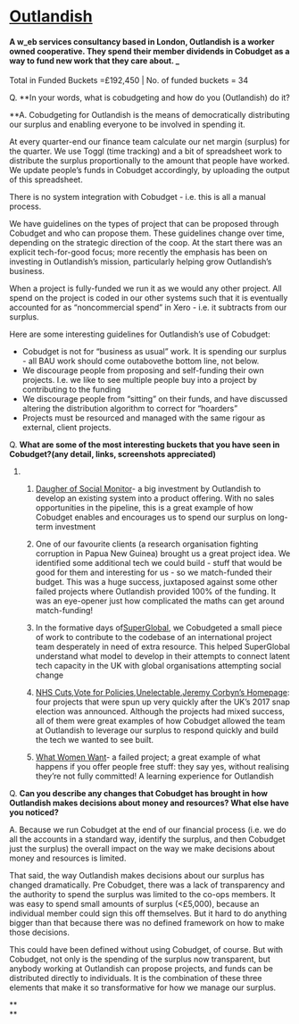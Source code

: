 # [**Outlandish**](https://outlandish.com/)

#### A w_eb services consultancy based in London, Outlandish is a worker owned cooperative. They spend their member dividends in Cobudget as a way to fund new work that they care about. _

Total in Funded Buckets =£192,450  \| No. of funded buckets = 34



Q. **In your words, what is cobudgeting and how do you \(Outlandish\) do it?  
  
**A. Cobudgeting for Outlandish is the means of democratically distributing our surplus and enabling everyone to be involved in spending it.  
  
At every quarter-end our finance team calculate our net margin \(surplus\) for the quarter. We use Toggl \(time tracking\) and a bit of spreadsheet work to distribute the surplus proportionally to the amount that people have worked. We update people’s funds in Cobudget accordingly, by uploading the output of this spreadsheet.  
  
There is no system integration with Cobudget - i.e. this is all a manual process.  
  
We have guidelines on the types of project that can be proposed through Cobudget and who can propose them. These guidelines change over time, depending on the strategic direction of the coop. At the start there was an explicit tech-for-good focus; more recently the emphasis has been on investing in Outlandish’s mission, particularly helping grow Outlandish’s business.  
  
When a project is fully-funded we run it as we would any other project. All spend on the project is coded in our other systems such that it is eventually accounted for as “noncommercial spend” in Xero - i.e. it subtracts from our surplus.  
  
Here are some interesting guidelines for Outlandish’s use of Cobudget:  
- Cobudget is not for “business as usual” work. It is spending our surplus - all BAU work should come outabovethe bottom line, not below.  
- We discourage people from proposing and self-funding their own projects. I.e. we like to see multiple people buy into a project by contributing to the funding  
- We discourage people from “sitting” on their funds, and have discussed altering the distribution algorithm to correct for “hoarders”  
- Projects must be resourced and managed with the same rigour as external, client projects.



Q. **What are some of the most interesting buckets that you have seen in Cobudget?\(any detail, links, screenshots appreciated\)**

1. 1. [Daugher of Social Monitor](http://cobudget.co/#/buckets/1449)- a big investment by Outlandish to develop an existing system into a product offering. With no sales opportunities in the pipeline, this is a great example of how Cobudget enables and encourages us to spend our surplus on long-term investment

   2. One of our favourite clients \(a research organisation fighting corruption in Papua New Guinea\) brought us a great project idea. We identified some additional tech we could build - stuff that would be good for them and interesting for us - so we match-funded their budget. This was a huge success, juxtaposed against some other failed projects where Outlandish provided 100% of the funding. It was an eye-opener just how complicated the maths can get around match-funding!

   3. In the formative days of[SuperGlobal](https://super.global/), we Cobudgeted a small piece of work to contribute to the codebase of an international project team desperately in need of extra resource. This helped SuperGlobal understand what model to develop in their attempts to connect latent tech capacity in the UK with global organisations attempting social change

   4. [NHS Cuts](http://cobudget.co/#/buckets/1323),[Vote for Policies](http://cobudget.co/#/buckets/1307),[Unelectable](http://cobudget.co/#/buckets/1320),[Jeremy Corbyn’s Homepage](http://cobudget.co/#/buckets/1310): four projects that were spun up very quickly after the UK’s 2017 snap election was announced. Although the projects had mixed success, all of them were great examples of how Cobudget allowed the team at Outlandish to leverage our surplus to respond quickly and build the tech we wanted to see built.

   5. [What Women Want](http://cobudget.co/#/buckets/765)- a failed project; a great example of what happens if you offer people free stuff: they say yes, without realising they’re not fully committed! A learning experience for Outlandish

Q. **Can you describe any changes that Cobudget has brought in how Outlandish makes decisions about money and resources? What else have you noticed?**

A. Because we run Cobudget at the end of our financial process \(i.e. we do all the accounts in a standard way, identify the surplus, and then Cobudget just the surplus\) the overall impact on the way we make decisions about money and resources is limited.

That said, the way Outlandish makes decisions about our surplus has changed dramatically. Pre Cobudget, there was a lack of transparency and the authority to spend the surplus was limited to the co-ops members. It was easy to spend small amounts of surplus \(&lt;£5,000\), because an individual member could sign this off themselves. But it hard to do anything bigger than that because there was no defined framework on how to make those decisions.

This could have been defined without using Cobudget, of course. But with Cobudget, not only is the spending of the surplus now transparent, but anybody working at Outlandish can propose projects, and funds can be distributed directly to individuals. It is the combination of these three elements that make it so transformative for how we manage our surplus.

**  
**

